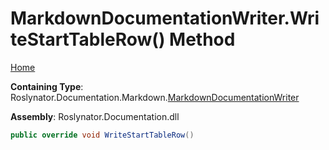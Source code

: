 <a name="_top"></a>

# MarkdownDocumentationWriter\.WriteStartTableRow\(\) Method

[Home](../../../../../README.md#_top)

**Containing Type**: Roslynator\.Documentation\.Markdown\.[MarkdownDocumentationWriter](../README.md#_top)

**Assembly**: Roslynator\.Documentation\.dll

```csharp
public override void WriteStartTableRow()
```

